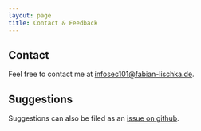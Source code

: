 ```yaml
---
layout: page
title: Contact & Feedback
---
```


## Contact

Feel free to contact me at <infosec101@fabian-lischka.de>. 

## Suggestions

Suggestions can also be filed as an [issue on github](https://github.com/fabianlischka/InfoSec101/issues). 
